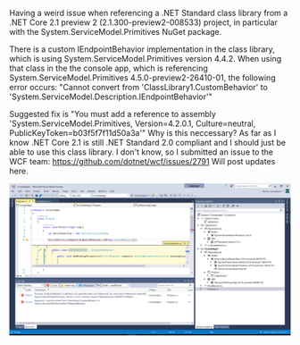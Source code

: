 Having a weird issue when referencing a .NET Standard class library from a .NET Core 2.1 preview 2 (2.1.300-preview2-008533) project, in particular with the System.ServiceModel.Primitives NuGet package.

There is a custom IEndpointBehavior implementation in the class library, which is using System.ServiceModel.Primitives version 4.4.2.
When using that class in the the console app, which is referencing System.ServiceModel.Primitives 4.5.0-preview2-26410-01, the following error occurs:
"Cannot convert from 'ClassLibrary1.CustomBehavior' to 'System.ServiceModel.Description.IEndpointBehavior'"

Suggested fix is "You must add a reference to assembly 'System.ServiceModel.Primitives, Version=4.2.0.1, Culture=neutral, PublicKeyToken=b03f5f7f11d50a3a'"
Why is this neccessary? As far as I know .NET Core 2.1 is still .NET Standard 2.0 compliant and I should just be able to use this class library. I don't know, so I submitted an issue to the WCF team: https://github.com/dotnet/wcf/issues/2791
Will post updates here.

![Screenshot of the issue](https://github.com/rvanmaanen/dotnetcore21issue/blob/master/ConsoleApp1/Screenshot.png "Screenshot")
